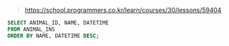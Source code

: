 > https://school.programmers.co.kr/learn/courses/30/lessons/59404

```sql
SELECT ANIMAL_ID, NAME, DATETIME
FROM ANIMAL_INS
ORDER BY NAME, DATETIME DESC;
```
